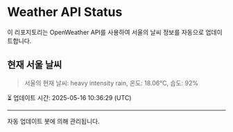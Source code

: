 
# Weather API Status

이 리포지토리는 OpenWeather API를 사용하여 서울의 날씨 정보를 자동으로 업데이트합니다.

## 현재 서울 날씨
> 서울의 현재 날씨: heavy intensity rain, 온도: 18.06°C, 습도: 92%

⏳ 업데이트 시간: 2025-05-16 10:36:29 (UTC)

---
자동 업데이트 봇에 의해 관리됩니다.
